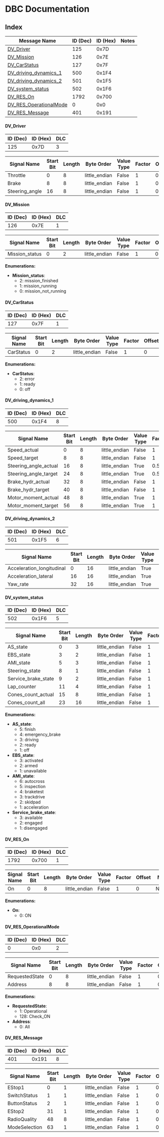# DBC Documentation

## Index

| Message Name | ID (Dec) | ID (Hex) | Notes |
|--------------|---------|----------|-------|
| [DV_Driver](#dv_driver) | 125 | 0x7D |  |
| [DV_Mission](#dv_mission) | 126 | 0x7E |  |
| [DV_CarStatus](#dv_carstatus) | 127 | 0x7F |  |
| [DV_driving_dynamics_1](#dv_driving_dynamics_1) | 500 | 0x1F4 |  |
| [DV_driving_dynamics_2](#dv_driving_dynamics_2) | 501 | 0x1F5 |  |
| [DV_system_status](#dv_system_status) | 502 | 0x1F6 |  |
| [DV_RES_On](#dv_res_on) | 1792 | 0x700 |  |
| [DV_RES_OperationalMode](#dv_res_operationalmode) | 0 | 0x0 |  |
| [DV_RES_Message](#dv_res_message) | 401 | 0x191 |  |


#### DV_Driver

| ID (Dec) | ID (Hex) | DLC |
|----------|----------|-----|
| 125 | 0x7D | 3 |

| Signal Name | Start Bit | Length | Byte Order | Value Type | Factor | Offset | Min | Max | Unit | Receiver |
|-------------|-----------|--------|------------|------------|--------|--------|-----|-----|------|----------|
| Throttle | 0 | 8 | little_endian | False | 1 | 0 | 0 | 100 | % | VCU |
| Brake | 8 | 8 | little_endian | False | 1 | 0 | 0 | 100 | % | VCU |
| Steering_angle | 16 | 8 | little_endian | False | 1 | 0 | -90 | 90 | % | VCU |


#### DV_Mission

| ID (Dec) | ID (Hex) | DLC |
|----------|----------|-----|
| 126 | 0x7E | 1 |

| Signal Name | Start Bit | Length | Byte Order | Value Type | Factor | Offset | Min | Max | Unit | Receiver |
|-------------|-----------|--------|------------|------------|--------|--------|-----|-----|------|----------|
| Mission_status | 0 | 2 | little_endian | False | 1 | 0 | 0 | 2 | None | VCU |

**Enumerations:**

- **Mission_status**:
  - 2: mission_finished
  - 1: mission_running
  - 0: mission_not_running


#### DV_CarStatus

| ID (Dec) | ID (Hex) | DLC |
|----------|----------|-----|
| 127 | 0x7F | 1 |

| Signal Name | Start Bit | Length | Byte Order | Value Type | Factor | Offset | Min | Max | Unit | Receiver |
|-------------|-----------|--------|------------|------------|--------|--------|-----|-----|------|----------|
| CarStatus | 0 | 2 | little_endian | False | 1 | 0 | 0 | 2 | None | EMBEDDED |

**Enumerations:**

- **CarStatus**:
  - 2: error
  - 1: ready
  - 0: off


#### DV_driving_dynamics_1

| ID (Dec) | ID (Hex) | DLC |
|----------|----------|-----|
| 500 | 0x1F4 | 8 |

| Signal Name | Start Bit | Length | Byte Order | Value Type | Factor | Offset | Min | Max | Unit | Receiver |
|-------------|-----------|--------|------------|------------|--------|--------|-----|-----|------|----------|
| Speed_actual | 0 | 8 | little_endian | False | 1 | 0 | 0 | 255 | km/h | EMBEDDED |
| Speed_target | 8 | 8 | little_endian | False | 1 | 0 | 0 | 255 | km/h | EMBEDDED |
| Steering_angle_actual | 16 | 8 | little_endian | True | 0.5 | 0 | -127 | 127 | Â° | EMBEDDED |
| Steering_angle_target | 24 | 8 | little_endian | True | 0.5 | 0 | -127 | 127 | Â° | EMBEDDED |
| Brake_hydr_actual | 32 | 8 | little_endian | False | 1 | 0 | 0 | 100 | % | EMBEDDED |
| Brake_hydr_target | 40 | 8 | little_endian | False | 1 | 0 | 0 | 100 | % | EMBEDDED |
| Motor_moment_actual | 48 | 8 | little_endian | True | 1 | 0 | -128 | 127 | % | EMBEDDED |
| Motor_moment_target | 56 | 8 | little_endian | True | 1 | 0 | -128 | 127 | % | EMBEDDED |


#### DV_driving_dynamics_2

| ID (Dec) | ID (Hex) | DLC |
|----------|----------|-----|
| 501 | 0x1F5 | 6 |

| Signal Name | Start Bit | Length | Byte Order | Value Type | Factor | Offset | Min | Max | Unit | Receiver |
|-------------|-----------|--------|------------|------------|--------|--------|-----|-----|------|----------|
| Acceleration_longitudinal | 0 | 16 | little_endian | True | 0.0005 | 0 | -16.384 | 16.384 | m/sÂ² | EMBEDDED |
| Acceleration_lateral | 16 | 16 | little_endian | True | 0.0005 | 0 | -16.384 | 16.384 | m/sÂ² | EMBEDDED |
| Yaw_rate | 32 | 16 | little_endian | True | 0.0078125 | 0 | -256 | 256 | Â°/s | EMBEDDED |


#### DV_system_status

| ID (Dec) | ID (Hex) | DLC |
|----------|----------|-----|
| 502 | 0x1F6 | 5 |

| Signal Name | Start Bit | Length | Byte Order | Value Type | Factor | Offset | Min | Max | Unit | Receiver |
|-------------|-----------|--------|------------|------------|--------|--------|-----|-----|------|----------|
| AS_state | 0 | 3 | little_endian | False | 1 | 0 | 0 | 7 | None | EMBEDDED |
| EBS_state | 3 | 2 | little_endian | False | 1 | 0 | 0 | 3 | None | EMBEDDED |
| AMI_state | 5 | 3 | little_endian | False | 1 | 0 | 0 | 7 | None | EMBEDDED |
| Steering_state | 8 | 1 | little_endian | False | 1 | 0 | 0 | 1 | bool | EMBEDDED |
| Service_brake_state | 9 | 2 | little_endian | False | 1 | 0 | 0 | 3 | None | EMBEDDED |
| Lap_counter | 11 | 4 | little_endian | False | 1 | 0 | 0 | 15 | None | EMBEDDED |
| Cones_count_actual | 15 | 8 | little_endian | False | 1 | 0 | 0 | 255 | None | EMBEDDED |
| Cones_count_all | 23 | 16 | little_endian | False | 1 | 0 | 0 | 65535 | None | EMBEDDED |

**Enumerations:**

- **AS_state**:
  - 5: finish
  - 4: emergency_brake
  - 3: driving
  - 2: ready
  - 1: off
- **EBS_state**:
  - 3: activated
  - 2: armed
  - 1: unavailable
- **AMI_state**:
  - 6: autocross
  - 5: inspection
  - 4: braketest
  - 3: trackdrive
  - 2: skidpad
  - 1: acceleration
- **Service_brake_state**:
  - 3: available
  - 2: engaged
  - 1: disengaged


#### DV_RES_On

| ID (Dec) | ID (Hex) | DLC |
|----------|----------|-----|
| 1792 | 0x700 | 1 |

| Signal Name | Start Bit | Length | Byte Order | Value Type | Factor | Offset | Min | Max | Unit | Receiver |
|-------------|-----------|--------|------------|------------|--------|--------|-----|-----|------|----------|
| On | 0 | 8 | little_endian | False | 1 | 0 | None | None | None |  |

**Enumerations:**

- **On**:
  - 0: ON


#### DV_RES_OperationalMode

| ID (Dec) | ID (Hex) | DLC |
|----------|----------|-----|
| 0 | 0x0 | 2 |

| Signal Name | Start Bit | Length | Byte Order | Value Type | Factor | Offset | Min | Max | Unit | Receiver |
|-------------|-----------|--------|------------|------------|--------|--------|-----|-----|------|----------|
| RequestedState | 0 | 8 | little_endian | False | 1 | 0 | None | None | None |  |
| Address | 8 | 8 | little_endian | False | 1 | 0 | None | None | None |  |

**Enumerations:**

- **RequestedState**:
  - 1: Operational
  - 128: Check_ON
- **Address**:
  - 0: All


#### DV_RES_Message

| ID (Dec) | ID (Hex) | DLC |
|----------|----------|-----|
| 401 | 0x191 | 8 |

| Signal Name | Start Bit | Length | Byte Order | Value Type | Factor | Offset | Min | Max | Unit | Receiver |
|-------------|-----------|--------|------------|------------|--------|--------|-----|-----|------|----------|
| EStop1 | 0 | 1 | little_endian | False | 1 | 0 | None | None | None |  |
| SwitchStatus | 1 | 1 | little_endian | False | 1 | 0 | None | None | None |  |
| ButtonStatus | 2 | 1 | little_endian | False | 1 | 0 | None | None | None |  |
| EStop2 | 31 | 1 | little_endian | False | 1 | 0 | None | None | None |  |
| RadioQuality | 48 | 8 | little_endian | False | 1 | 0 | 0 | 100 | % |  |
| ModeSelection | 63 | 1 | little_endian | False | 1 | 0 | None | None | None |  |


